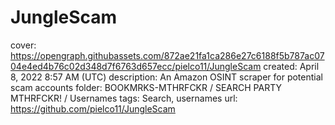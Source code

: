 # JungleScam

cover: https://opengraph.githubassets.com/872ae21fa1ca286e27c6188f5b787ac0704e4ed4b76c02d348d7f6763d657ecc/pielco11/JungleScam
created: April 8, 2022 8:57 AM (UTC)
description: An Amazon OSINT scraper for potential scam accounts
folder: BOOKMRKS-MTHRFCKR / SEARCH PARTY MTHRFCKR! / Usernames
tags: Search, usernames
url: https://github.com/pielco11/JungleScam
